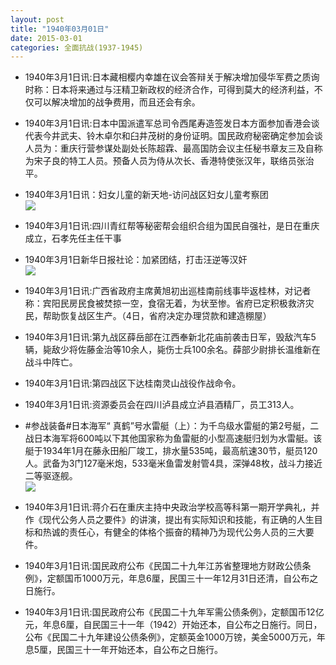 ```yaml
---
layout: post
title: "1940年03月01日"
date: 2015-03-01
categories: 全面抗战(1937-1945)
---
```


<meta name="referrer" content="no-referrer" />

- 1940年3月1日讯:日本藏相樱内幸雄在议会答辩关于解决增加侵华军费之质询时称：日本将来通过与汪精卫新政权的经济合作，可得到莫大的经济利益，不仅可以解决增加的战争费用，而且还会有余。 

- 1940年3月1日讯:日本中国派遣军总司令西尾寿造签发日本方面参加香港会谈代表今井武夫、铃木卓尔和臼井茂树的身份证明。国民政府秘密确定参加会谈人员为：重庆行营参谋处副处长陈超霖、最高国防会议主任秘书章友三及自称为宋子良的特工人员。预备人员为侍从次长、香港特使张汉年，联络员张治平。 

- 1940年3月1日讯：妇女儿童的新天地-访问战区妇女儿童考察团 <br/><img src="https://ww1.sinaimg.cn/large/aca367d8jw1epqktlpdj2j20i11cwaox.jpg" />

- 1940年3月1日讯:四川青红帮等秘密帮会组织合组为国民自强社，是日在重庆成立，石孝先任主任干事 

- 1940年3月1日新华日报社论：加紧团结，打击汪逆等汉奸 <br/><img src="https://ww4.sinaimg.cn/large/aca367d8jw1epqj2eu2c8j21170giagp.jpg" />

- 1940年3月1日讯:广西省政府主席黄旭初出巡桂南前线事毕返桂林，对记者称：宾阳民房民食被焚掠一空，食宿无着，为状至惨。省府已定积极救济灾民，帮助恢复战区生产。（4日，省府决定办理贷款和建造棚屋） 

- 1940年3月1日讯:第九战区薛岳部在江西奉新北花庙前袭击日军，毁敌汽车5辆，毙敌少将佐藤金治等10余人，毙伤士兵100余名。薛部少尉排长温维新在战斗中阵亡。 

- 1940年3月1日讯:第四战区下达桂南灵山战役作战命令。 

- 1940年3月1日讯:资源委员会在四川泸县成立泸县酒精厂，员工313人。 

- #参战装备#日本海军“ 真鹤”号水雷艇（上）：为千鸟级水雷艇的第2号艇，二战日本海军将600吨以下其他国家称为鱼雷艇的小型高速艇归划为水雷艇。该艇于1934年1月在藤永田船厂竣工，排水量535吨，最高航速30节，艇员120人。武备为3门127毫米炮，533毫米鱼雷发射管4具，深弹48枚，战斗力接近二等驱逐舰。 <br/><img src="https://ww1.sinaimg.cn/large/aca367d8jw1eppzzvv0sfj20sg0g3n27.jpg" />

- 1940年3月1日讯:蒋介石在重庆主持中央政治学校高等科第一期开学典礼，并作《现代公务人员之要件》的讲演，提出有实际知识和技能，有正确的人生目标和热诚的责任心，有健全的体格个振奋的精神乃为现代公务人员的三大要件。 

- 1940年3月1日讯:国民政府公布《民国二十九年江苏省整理地方财政公债条例》，定额国币1000万元，年息6厘，民国三十一年12月31日还清，自公布之日施行。 

- 1940年3月1日讯:国民政府公布《民国二十九年军需公债条例》，定额国币12亿元，年息6厘，自民国三十一年（1942）开始还本，自公布之日施行。同日，公布《民国二十九年建设公债条例》，定额英金1000万镑，美金5000万元，年息5厘，民国三十一年开始还本，自公布之日施行。 

